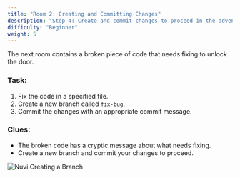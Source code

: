 ```yaml
---
title: "Room 2: Creating and Committing Changes"
description: "Step 4: Create and commit changes to proceed in the adventure."
difficulty: "Beginner"
weight: 5
---
```


The next room contains a broken piece of code that needs fixing to unlock the door.

### Task:
1. Fix the code in a specified file.
2. Create a new branch called `fix-bug`.
3. Commit the changes with an appropriate commit message.

### Clues:
- The broken code has a cryptic message about what needs fixing.
- Create a new branch and commit your changes to proceed.

![Nuvi Creating a Branch](/images/nuvi_branch.png)
